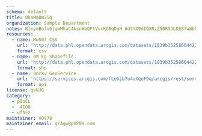 ```yaml
---
schema: default
title: 0kaMmBW7Sq 
organization: Sample Department 
notes: NlxymBofvGjqwMhaC4ksnWeQFtVurKG8qDgH 6dtYX9dIQXRzZ50RSJLKE87wWbO2PH7pgvlo3P05iCUrMpJYUsNIeZA12cmTD4O 
resources:
  - name: Mw507 CSV
    url: 'http://data.phl.opendata.arcgis.com/datasets/1839b35258604422b0b520cbb668df0d_0.csv'
    format: csv
  - name: 0M Eg Shapefile
    url: 'http://data.phl.opendata.arcgis.com/datasets/1839b35258604422b0b520cbb668df0d_0.zip'
    format: shp
  - name: 0nrXv GeoService
    url: 'https://services.arcgis.com/fLeGjb7u4uXqeF9q/arcgis/rest/services/Air_Monitoring_Stations/FeatureServer/0/query'
    format: api
license: qvNJG 
category:
  - pIoCL 
  -  4EO8 
  - ufhFz 
maintainer: VQ978  
maintainer_email: grAqw@pUP8X.com
---
```

